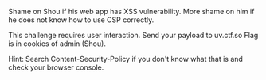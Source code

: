 Shame on Shou if his web app has XSS vulnerability. More shame on him if he does not know how to use CSP correctly.

This challenge requires user interaction. Send your payload to uv.ctf.so Flag is in cookies of admin (Shou).

Hint: Search Content-Security-Policy if you don't know what that is and check your browser console. 

